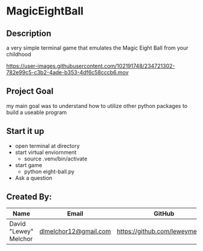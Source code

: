 # MagicEightBall

## Description
a very simple terminal game that emulates the Magic Eight Ball from your childhood

https://user-images.githubusercontent.com/102191748/234721302-782e99c5-c3b2-4ade-b353-4df6c58cccb6.mov

## Project Goal
my main goal was to understand how to utilize other python packages to build a useable program

## Start it up
- open terminal at directory
- start virtual enviornment
    - source .venv/bin/activate
- start game
    - python eight-ball.py
- Ask a question

## Created By:

|Name|Email|GitHub|
|----|-----|-------|
|David "Lewey" Melchor|dlmelchor12@gmail.com|https://github.com/leweymelchor|
